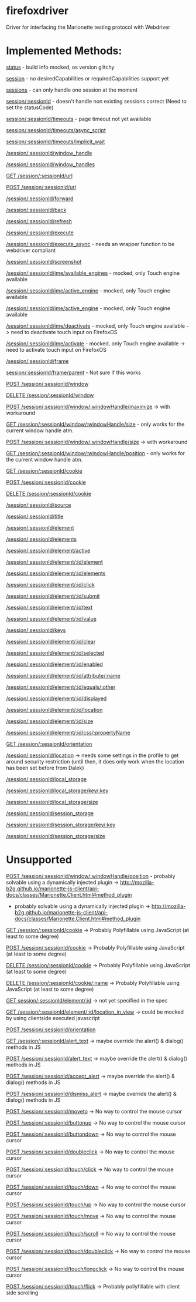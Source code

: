firefoxdriver
=============

Driver for interfacing the Marionette testing protocol with Webdriver


# Implemented Methods:

[status](https://code.google.com/p/selenium/wiki/JsonWireProtocol#/status) - build info mocked, os version glitchy

[session](https://code.google.com/p/selenium/wiki/JsonWireProtocol#/session) - no desiredCapabilities or requiredCapabilities support yet

[sessions](https://code.google.com/p/selenium/wiki/JsonWireProtocol#/sessions) - can only handle one session at the moment

[session/:sessionId](https://code.google.com/p/selenium/wiki/JsonWireProtocol#/session/:sessionId) - doesn't handle non existing sessions correct (Need to set the statusCode)

[session/:sessionId/timeouts](https://code.google.com/p/selenium/wiki/JsonWireProtocol#/session/:sessionId/timeouts) - page timeout not yet available

[session/:sessionId/timeouts/async_script](https://code.google.com/p/selenium/wiki/JsonWireProtocol#/session/:sessionId/timeouts/async_script)

[session/:sessionId/timeouts/implicit_wait](https://code.google.com/p/selenium/wiki/JsonWireProtocol#/session/:sessionId/timeouts/implicit_wait)

[/session/:sessionId/window_handle](https://code.google.com/p/selenium/wiki/JsonWireProtocol#/session/:sessionId/window_handle)

[/session/:sessionId/window_handles](https://code.google.com/p/selenium/wiki/JsonWireProtocol#/session/:sessionId/window_handles)

[GET /session/:sessionId/url](https://code.google.com/p/selenium/wiki/JsonWireProtocol#GET_/session/:sessionId/url)

[POST /session/:sessionId/url](https://code.google.com/p/selenium/wiki/JsonWireProtocol#POST_/session/:sessionId/url)

[/session/:sessionId/forward](https://code.google.com/p/selenium/wiki/JsonWireProtocol#/session/:sessionId/forward)

[/session/:sessionId/back](https://code.google.com/p/selenium/wiki/JsonWireProtocol#/session/:sessionId/back)

[/session/:sessionId/refresh](https://code.google.com/p/selenium/wiki/JsonWireProtocol#/session/:sessionId/refresh)

[/session/:sessionId/execute](https://code.google.com/p/selenium/wiki/JsonWireProtocol#/session/:sessionId/execute)

[/session/:sessionId/execute_async](https://code.google.com/p/selenium/wiki/JsonWireProtocol#/session/:sessionId/execute_async) - needs an wrapper function to be webdriver compliant

[/session/:sessionId/screenshot](https://code.google.com/p/selenium/wiki/JsonWireProtocol#/session/:sessionId/screenshot)

[/session/:sessionId/ime/available_engines](https://code.google.com/p/selenium/wiki/JsonWireProtocol#/session/:sessionId/ime/available_engines) - mocked, only Touch engine available

[/session/:sessionId/ime/active_engine](https://code.google.com/p/selenium/wiki/JsonWireProtocol#/session/:sessionId/ime/active_engine) - mocked, only Touch engine available

[/session/:sessionId/ime/active_engine](https://code.google.com/p/selenium/wiki/JsonWireProtocol#/session/:sessionId/ime/active_engine) - mocked, only Touch engine available

[/session/:sessionId/ime/deactivate](https://code.google.com/p/selenium/wiki/JsonWireProtocol#/session/:sessionId/ime/deactivate) - mocked, only Touch engine available -> need to deactivate touch input on FirefoxOS

[/session/:sessionId/ime/activate](https://code.google.com/p/selenium/wiki/JsonWireProtocol#/session/:sessionId/ime/activate) - mocked, only Touch engine available -> need to activate touch input on FirefoxOS

[/session/:sessionId/frame](https://code.google.com/p/selenium/wiki/JsonWireProtocol#/session/:sessionId/frame)

[session/:sessionId/frame/parent](https://code.google.com/p/selenium/wiki/JsonWireProtocol#/session/:sessionId/frame/parent) - Not sure if this works

[POST /session/:sessionId/window](https://code.google.com/p/selenium/wiki/JsonWireProtocol#POST_/session/:sessionId/window)

[DELETE /session/:sessionId/window](https://code.google.com/p/selenium/wiki/JsonWireProtocol#DELETE_/session/:sessionId/window)

[POST /session/:sessionId/window/:windowHandle/maximize](https://code.google.com/p/selenium/wiki/JsonWireProtocol#POST_/session/:sessionId/window/:windowHandle/maximize) -> with workaround

[GET /session/:sessionId/window/:windowHandle/size](https://code.google.com/p/selenium/wiki/JsonWireProtocol#GET_/session/:sessionId/window/:windowHandle/size) - only works for the current window handle atm.

[POST /session/:sessionId/window/:windowHandle/size](https://code.google.com/p/selenium/wiki/JsonWireProtocol#POST_/session/:sessionId/window/:windowHandle/size) -> with workaround


[GET /session/:sessionId/window/:windowHandle/position](https://code.google.com/p/selenium/wiki/JsonWireProtocol#GET_/session/:sessionId/window/:windowHandle/position) - only works for the current window handle atm.

[GET /session/:sessionId/cookie](https://code.google.com/p/selenium/wiki/JsonWireProtocol#GET_/session/:sessionId/cookie)

[POST /session/:sessionId/cookie](https://code.google.com/p/selenium/wiki/JsonWireProtocol#POST_/session/:sessionId/cookie)

[DELETE /session/:sessionId/cookie](https://code.google.com/p/selenium/wiki/JsonWireProtocol#DELETE_/session/:sessionId/cookie)

[/session/:sessionId/source](https://code.google.com/p/selenium/wiki/JsonWireProtocol#/session/:sessionId/source)

[/session/:sessionId/title](https://code.google.com/p/selenium/wiki/JsonWireProtocol#/session/:sessionId/title)

[/session/:sessionId/element](https://code.google.com/p/selenium/wiki/JsonWireProtocol#POST_/session/:sessionId/element)

[/session/:sessionId/elements](https://code.google.com/p/selenium/wiki/JsonWireProtocol#POST_/session/:sessionId/elements)

[/session/:sessionId/element/active](https://code.google.com/p/selenium/wiki/JsonWireProtocol#POST_/session/:sessionId/element/active)

[/session/:sessionId/element/:id/element](https://code.google.com/p/selenium/wiki/JsonWireProtocol#/session/:sessionId/element/:id/element)

[/session/:sessionId/element/:id/elements](https://code.google.com/p/selenium/wiki/JsonWireProtocol#/session/:sessionId/element/:id/elements)

[/session/:sessionId/element/:id/click](https://code.google.com/p/selenium/wiki/JsonWireProtocol#POST_/session/:sessionId/element/:id/click)

[/session/:sessionId/element/:id/submit](https://code.google.com/p/selenium/wiki/JsonWireProtocol#/session/:sessionId/element/:id/submit)

[/session/:sessionId/element/:id/text](https://code.google.com/p/selenium/wiki/JsonWireProtocol#/session/:sessionId/element/:id/text)

[/session/:sessionId/element/:id/value](https://code.google.com/p/selenium/wiki/JsonWireProtocol#/session/:sessionId/element/:id/value)

[/session/:sessionId/keys](https://code.google.com/p/selenium/wiki/JsonWireProtocol#/session/:sessionId/keys)

[/session/:sessionId/element/:id/clear](https://code.google.com/p/selenium/wiki/JsonWireProtocol#/session/:sessionId/element/:id/clear)

[/session/:sessionId/element/:id/selected](https://code.google.com/p/selenium/wiki/JsonWireProtocol#/session/:sessionId/element/:id/selected)

[/session/:sessionId/element/:id/enabled](https://code.google.com/p/selenium/wiki/JsonWireProtocol#/session/:sessionId/element/:id/enabled)

[/session/:sessionId/element/:id/attribute/:name](https://code.google.com/p/selenium/wiki/JsonWireProtocol#/session/:sessionId/element/:id/attribute/:name)

[/session/:sessionId/element/:id/equals/:other](https://code.google.com/p/selenium/wiki/JsonWireProtocol#/session/:sessionId/element/:id/equals/:other)

[/session/:sessionId/element/:id/displayed](https://code.google.com/p/selenium/wiki/JsonWireProtocol#/session/:sessionId/element/:id/displayed)

[/session/:sessionId/element/:id/location](https://code.google.com/p/selenium/wiki/JsonWireProtocol#/session/:sessionId/element/:id/location)

[/session/:sessionId/element/:id/size](https://code.google.com/p/selenium/wiki/JsonWireProtocol#/session/:sessionId/element/:id/size)

[/session/:sessionId/element/:id/css/:propertyName](https://code.google.com/p/selenium/wiki/JsonWireProtocol#/session/:sessionId/element/:id/css/:propertyName)

[GET /session/:sessionId/orientation](https://code.google.com/p/selenium/wiki/JsonWireProtocol#GET_/session/:sessionId/orientation)

[/session/:sessionId/location](https://code.google.com/p/selenium/wiki/JsonWireProtocol#/session/:sessionId/location) -> needs some settings in the profile to get around security restriction (until then, it does only work when the location has been set before from Dalek)

[/session/:sessionId/local_storage](https://code.google.com/p/selenium/wiki/JsonWireProtocol#/session/:sessionId/local_storage)

[/session/:sessionId/local_storage/key/:key](https://code.google.com/p/selenium/wiki/JsonWireProtocol#/session/:sessionId/local_storage/key/:key)

[/session/:sessionId/local_storage/size](https://code.google.com/p/selenium/wiki/JsonWireProtocol#/session/:sessionId/local_storage/size)

[/session/:sessionId/session_storage](https://code.google.com/p/selenium/wiki/JsonWireProtocol#/session/:sessionId/session_storage)

[/session/:sessionId/session_storage/key/:key](https://code.google.com/p/selenium/wiki/JsonWireProtocol#/session/:sessionId/session_storage/key/:key)

[/session/:sessionId/session_storage/size](https://code.google.com/p/selenium/wiki/JsonWireProtocol#/session/:sessionId/session_storage/size)


# Unsupported
[POST /session/:sessionId/window/:windowHandle/position](https://code.google.com/p/selenium/wiki/JsonWireProtocol#POST_/session/:sessionId/window/:windowHandle/position) - probably solvable using a dynamically injected plugin -> http://mozilla-b2g.github.io/marionette-js-client/api-docs/classes/Marionette.Client.html#method_plugin

 - probably solvable using a dynamically injected plugin -> http://mozilla-b2g.github.io/marionette-js-client/api-docs/classes/Marionette.Client.html#method_plugin

[GET /session/:sessionId/cookie](https://code.google.com/p/selenium/wiki/JsonWireProtocol#GET_/session/:sessionId/cookie) -> Probably Polyfillable using JavaScript (at least to some degree)

[POST /session/:sessionId/cookie](https://code.google.com/p/selenium/wiki/JsonWireProtocol#POST_/session/:sessionId/cookie) -> Probably Polyfillable using JavaScript (at least to some degree)

[DELETE /session/:sessionId/cookie](https://code.google.com/p/selenium/wiki/JsonWireProtocol#DELETE_/session/:sessionId/cookie) -> Probably Polyfillable using JavaScript (at least to some degree)

[DELETE /session/:sessionId/cookie/:name](https://code.google.com/p/selenium/wiki/JsonWireProtocol#/session/:sessionId/cookie/:name) -> Probably Polyfillable using JavaScript (at least to some degree)

[GET session/:sessionId/element/:id](https://code.google.com/p/selenium/wiki/JsonWireProtocol#/session/:sessionId/element/:id) -> not yet specified in the spec

[GET /session/:sessionId/element/:id/location_in_view](https://code.google.com/p/selenium/wiki/JsonWireProtocol#GET_/session/:sessionId/element/:id/location_in_view) -> could be mocked by using clientside executed javascript

[POST /session/:sessionId/orientation](https://code.google.com/p/selenium/wiki/JsonWireProtocol#POST_/session/:sessionId/orientation)

[GET /session/:sessionId/alert_text](https://code.google.com/p/selenium/wiki/JsonWireProtocol#GET_/session/:sessionId/alert_text)
-> maybe override the alert() & dialog() methods in JS

[POST /session/:sessionId/alert_text](https://code.google.com/p/selenium/wiki/JsonWireProtocol#POST_/session/:sessionId/alert_text)
-> maybe override the alert() & dialog() methods in JS

[POST /session/:sessionId/accept_alert](https://code.google.com/p/selenium/wiki/JsonWireProtocol#/session/:sessionId/accept_alert)
-> maybe override the alert() & dialog() methods in JS

[POST /session/:sessionId/dismiss_alert](https://code.google.com/p/selenium/wiki/JsonWireProtocol#/session/:sessionId/dismiss_alert)
-> maybe override the alert() & dialog() methods in JS

[POST /session/:sessionId/moveto](https://code.google.com/p/selenium/wiki/JsonWireProtocol#/session/:sessionId/moveto) -> No way to control the mouse cursor

[POST /session/:sessionId/buttonup](https://code.google.com/p/selenium/wiki/JsonWireProtocol#/session/:sessionId/buttonup) -> No way to control the mouse cursor

[POST /session/:sessionId/buttondown](https://code.google.com/p/selenium/wiki/JsonWireProtocol#/session/:sessionId/buttondown) -> No way to control the mouse cursor

[POST /session/:sessionId/doubleclick](https://code.google.com/p/selenium/wiki/JsonWireProtocol#/session/:sessionId/doubleclick) -> No way to control the mouse cursor

[POST /session/:sessionId/touch/click](https://code.google.com/p/selenium/wiki/JsonWireProtocol#/session/:sessionId/touch/click) -> No way to control the mouse cursor

[POST /session/:sessionId/touch/down](https://code.google.com/p/selenium/wiki/JsonWireProtocol#/session/:sessionId/touch/down) -> No way to control the mouse cursor

[POST /session/:sessionId/touch/up](https://code.google.com/p/selenium/wiki/JsonWireProtocol#/session/:sessionId/touch/up) -> No way to control the mouse cursor

[POST /session/:sessionId/touch/move](https://code.google.com/p/selenium/wiki/JsonWireProtocol#/session/:sessionId/touch/move) -> No way to control the mouse cursor

[POST /session/:sessionId/touch/scroll](https://code.google.com/p/selenium/wiki/JsonWireProtocol#/session/:sessionId/touch/scroll) -> No way to control the mouse cursor

[POST /session/:sessionId/touch/doubleclick](https://code.google.com/p/selenium/wiki/JsonWireProtocol#/session/:sessionId/touch/doubleclick) -> No way to control the mouse cursor

[POST /session/:sessionId/touch/longclick](https://code.google.com/p/selenium/wiki/JsonWireProtocol#/session/:sessionId/touch/longclick) -> No way to control the mouse cursor

[POST /session/:sessionId/touch/flick](https://code.google.com/p/selenium/wiki/JsonWireProtocol#/session/:sessionId/touch/flick) -> Probably pollyfillable with client side scrolling